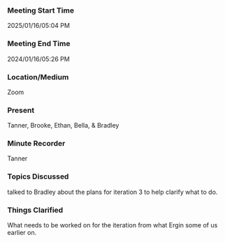 ### Meeting Start Time

2025/01/16/05:04 PM

### Meeting End Time

2024/01/16/05:26 PM

### Location/Medium

Zoom

### Present

Tanner, Brooke, Ethan, Bella, & Bradley 

### Minute Recorder

Tanner

### Topics Discussed

talked to Bradley about the plans for iteration 3 to help clarify what to do.

### Things Clarified

What needs to be worked on for the iteration from what Ergin some of us earlier on.
